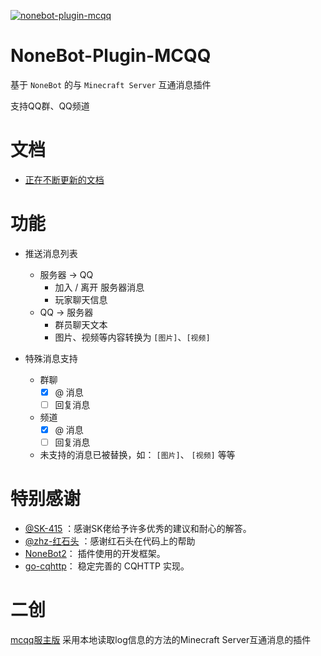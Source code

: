 [![nonebot-plugin-mcqq](https://socialify.git.ci/17TheWord/nonebot-plugin-mcqq/image?description=1&font=Inter&forks=1&issues=1&language=1&logo=https%3A%2F%2Favatars.githubusercontent.com%2F17TheWord&owner=1&pattern=Plus&stargazers=1&theme=Dark)](https://doc.scareye.com/mc_qq/)

# NoneBot-Plugin-MCQQ

基于 `NoneBot` 的与 `Minecraft Server` 互通消息插件

支持QQ群、QQ频道

# 文档

- [正在不断更新的文档](https://doc.scareye.com/mc_qq/)

# 功能

- 推送消息列表
  - 服务器 -> QQ
    - 加入 / 离开 服务器消息
    - 玩家聊天信息
  - QQ -> 服务器
    - 群员聊天文本
    - 图片、视频等内容转换为 `[图片]`、`[视频]`

- 特殊消息支持
  - 群聊
    - [x] @ 消息
    - [ ] 回复消息
  - 频道
    - [x] @ 消息
    - [ ] 回复消息
  - 未支持的消息已被替换，如： `[图片]`、 `[视频]` 等等

# 特别感谢
- [@SK-415](https://github.com/SK-415) ：感谢SK佬给予许多优秀的建议和耐心的解答。
- [@zhz-红石头](https://github.com/zhzhongshi) ：感谢红石头在代码上的帮助
- [NoneBot2](https://github.com/nonebot/nonebot2)： 插件使用的开发框架。
- [go-cqhttp](https://github.com/Mrs4s/go-cqhttp)： 稳定完善的 CQHTTP 实现。

# 二创

[mcqq服主版](https://github.com/KarisAya/nonebot_plugin_mcqq_server) 采用本地读取log信息的方法的Minecraft Server互通消息的插件
